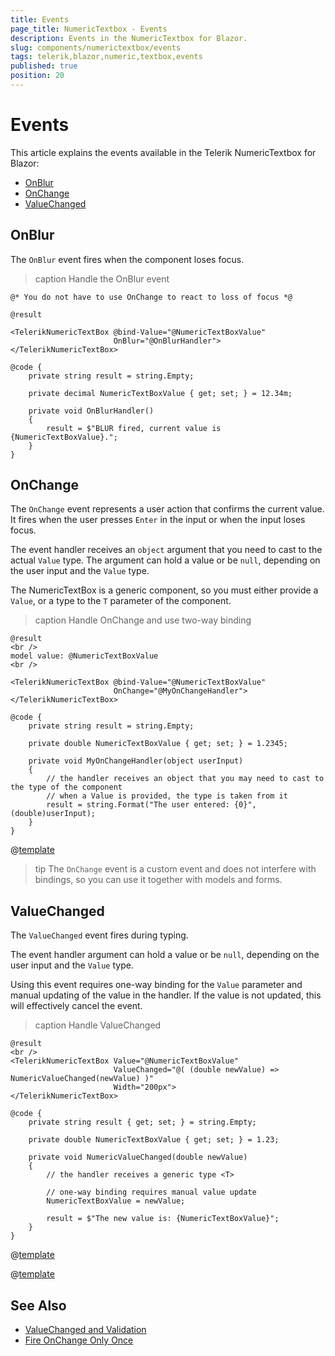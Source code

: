 ```yaml
---
title: Events
page_title: NumericTextbox - Events
description: Events in the NumericTextbox for Blazor.
slug: components/numerictextbox/events
tags: telerik,blazor,numeric,textbox,events
published: true
position: 20
---
```


# Events

This article explains the events available in the Telerik NumericTextbox for Blazor:

* [OnBlur](#onblur)
* [OnChange](#onchange)
* [ValueChanged](#valuechanged)


## OnBlur

The `OnBlur` event fires when the component loses focus.

>caption Handle the OnBlur event

````RAZOR
@* You do not have to use OnChange to react to loss of focus *@

@result

<TelerikNumericTextBox @bind-Value="@NumericTextBoxValue"
                       OnBlur="@OnBlurHandler">
</TelerikNumericTextBox>

@code {
    private string result = string.Empty;

    private decimal NumericTextBoxValue { get; set; } = 12.34m;

    private void OnBlurHandler()
    {
        result = $"BLUR fired, current value is {NumericTextBoxValue}.";
    }
}
````


## OnChange

The `OnChange` event represents a user action that confirms the current value. It fires when the user presses `Enter` in the input or when the input loses focus.

The event handler receives an `object` argument that you need to cast to the actual `Value` type. The argument can hold a value or be `null`, depending on the user input and the `Value` type.

The NumericTextBox is a generic component, so you must either provide a `Value`, or a type to the `T` parameter of the component.

>caption Handle OnChange and use two-way binding

````RAZOR
@result
<br />
model value: @NumericTextBoxValue
<br />

<TelerikNumericTextBox @bind-Value="@NumericTextBoxValue" 
                       OnChange="@MyOnChangeHandler">
</TelerikNumericTextBox>

@code {
    private string result = string.Empty;

    private double NumericTextBoxValue { get; set; } = 1.2345;

    private void MyOnChangeHandler(object userInput)
    {
        // the handler receives an object that you may need to cast to the type of the component
        // when a Value is provided, the type is taken from it
        result = string.Format("The user entered: {0}", (double)userInput);
    }
}
````

@[template](/_contentTemplates/common/general-info.md#event-callback-can-be-async)

>tip The `OnChange` event is a custom event and does not interfere with bindings, so you can use it together with models and forms.


## ValueChanged

The `ValueChanged` event fires during typing.

The event handler argument can hold a value or be `null`, depending on the user input and the `Value` type.

Using this event requires one-way binding for the `Value` parameter and manual updating of the value in the handler. If the value is not updated, this will effectively cancel the event.

>caption Handle ValueChanged

````RAZOR
@result
<br />
<TelerikNumericTextBox Value="@NumericTextBoxValue"
                       ValueChanged="@( (double newValue) => NumericValueChanged(newValue) )"
                       Width="200px">
</TelerikNumericTextBox>

@code {
    private string result { get; set; } = string.Empty;

    private double NumericTextBoxValue { get; set; } = 1.23;

    private void NumericValueChanged(double newValue)
    {
        // the handler receives a generic type <T>

        // one-way binding requires manual value update
        NumericTextBoxValue = newValue;

        result = $"The new value is: {NumericTextBoxValue}";
    }
}
````

@[template](/_contentTemplates/common/general-info.md#event-callback-can-be-async)

@[template](/_contentTemplates/common/issues-and-warnings.md#valuechanged-lambda-required)


## See Also

* [ValueChanged and Validation](slug://value-changed-validation-model)
* [Fire OnChange Only Once](slug://ddl-kb-onchange-fires-twice)
